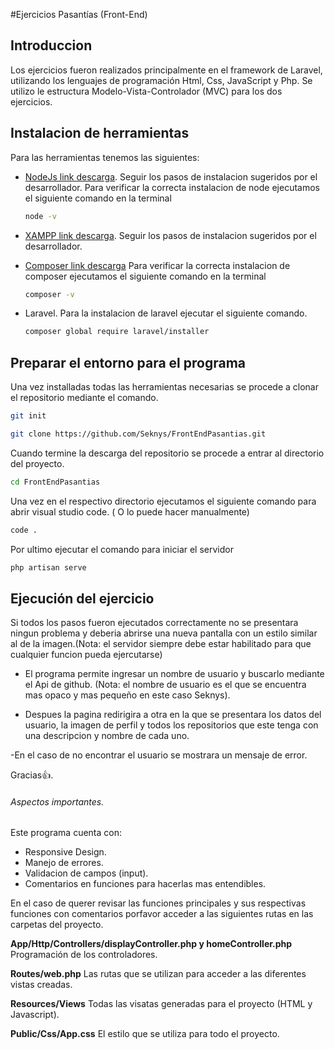 

#Ejercicios Pasantías (Front-End)




## Introduccion
Los ejercicios fueron realizados principalmente en el framework de Laravel, utilizando los lenguajes de programación Html, Css, JavaScript y Php. Se utilizo le estructura Modelo-Vista-Controlador (MVC) para los dos ejercicios.

## Instalacion de herramientas

Para las herramientas tenemos las siguientes:

- [NodeJs link descarga](https://nodejs.org/en/).
    Seguir los pasos de instalacion sugeridos por el desarrollador.
    Para verificar la correcta instalacion de node ejecutamos el siguiente comando en la terminal
     ```sh
    node -v
    ```


- [XAMPP link descarga](https://www.apachefriends.org/es/index.html).
    Seguir los pasos de instalacion sugeridos por el desarrollador.
    
    

- [Composer link descarga](https://getcomposer.org/download/) 
    Para verificar la correcta instalacion de composer ejecutamos el siguiente comando en la terminal
     ```sh
    composer -v
    ```
    
- Laravel.
    Para la instalacion de laravel ejecutar el siguiente comando.
     ```sh
    composer global require laravel/installer
    ```





## Preparar el entorno para el programa

Una vez installadas todas las herramientas necesarias se procede a clonar el repositorio mediante el comando.

```sh
git init
```


```sh
git clone https://github.com/Seknys/FrontEndPasantias.git
```

Cuando termine la descarga del repositorio se procede a entrar al directorio del proyecto.

```sh
cd FrontEndPasantias
```


Una vez en el respectivo directorio ejecutamos el siguiente comando para abrir visual studio code. ( O lo puede hacer manualmente)

```sh
code .
```



Por ultimo ejecutar el comando para iniciar el servidor

```sh
php artisan serve
```

## Ejecución del ejercicio 

Si todos los pasos fueron ejecutados correctamente no se presentara ningun problema y deberia abrirse una nueva pantalla con un estilo similar al de la imagen.(Nota: el servidor siempre debe estar habilitado para que cualquier funcion pueda ejercutarse)


- El programa permite ingresar un nombre de usuario  y buscarlo mediante el Api de github. (Nota: el nombre de usuario es el que se encuentra mas opaco y mas pequeño en este caso Seknys).

- Despues la pagina redirigira a otra en la que se presentara los datos del usuario, la imagen de perfil y todos los repositorios que este tenga con una descripcion y nombre de cada uno.

-En el caso de no encontrar el usuario se mostrara un mensaje de error.




Gracias👍.

###### Aspectos importantes.

Este programa cuenta con:

- Responsive Design.
- Manejo de errores.
- Validacion de campos (input).
- Comentarios en funciones para hacerlas mas entendibles.

En el caso de querer revisar las funciones principales y sus respectivas funciones con comentarios porfavor acceder a las siguientes rutas en las carpetas del proyecto.

**App/Http/Controllers/displayController.php y homeController.php** Programación de los controladores.

**Routes/web.php** Las rutas que se utilizan para acceder a las diferentes vistas creadas.

**Resources/Views** Todas las visatas generadas para el proyecto (HTML y Javascript).

**Public/Css/App.css** El estilo que se utiliza para todo el proyecto.